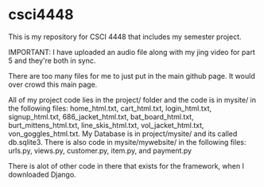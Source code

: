 # csci4448

This is my repository for CSCI 4448 that includes my semester project.

IMPORTANT: I have uploaded an audio file along with my jing video for part 5 and they're both in sync.

There are too many files for me to just put in the main github page. It would over crowd this main page.

All of my project code lies in the project/ folder and the code is in mysite/ in the following files: home\_html.txt, cart\_html.txt, login\_html.txt, signup\_html.txt, 686\_jacket\_html.txt, bat\_board\_html.txt, burt\_mittens\_html.txt, line\_skis\_html.txt, vol\_jacket\_html.txt, von\_goggles\_html.txt. 
My Database is in project/mysite/ and its called db.sqlite3.
There is also code in mysite/mywebsite/ in the following files: urls.py, views.py, customer.py, item.py, and payment.py

There is alot of other code in there that exists for the framework, when I downloaded Django.

